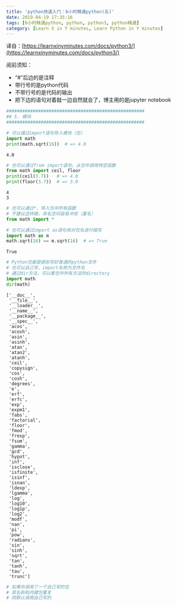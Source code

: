 ```yaml
---
title: 'python快速入门：6小时精通python(五)'
date: 2019-04-19 17:35:16
tags: [6小时精通python, python, python3, python精通]
category: [Learn X in Y minutes, Learn Python in Y minutes]
---
```


译自：[https://learnxinyminutes.com/docs/python3/](https://learnxinyminutes.com/docs/python3/)

阅前须知：

- “#”后边的是注释
- 带行号的是python代码
- 不带行号的是代码的输出
- 把下边的语句对着敲一边自然就会了，博主用的是jupyter notebook

```python
####################################################
## 5. 模块
####################################################
```


```python
# 可以通过import语句导入模块（包）
import math
print(math.sqrt(16))  # => 4.0
```

    4.0



```python
# 也可以通过from import语句，从包中调用特定函数
from math import ceil, floor
print(ceil(3.7))   # => 4.0
print(floor(3.7))  # => 3.0
```

    4
    3



```python
# 也可以通过*，导入包中所有函数
# 不建议这样做，命名空间容易冲突（重名）
from math import *
```


```python
# 也可以通过import as语句来对包名进行缩写
import math as m
math.sqrt(16) == m.sqrt(16)  # => True
```




    True




```python
# Python包都是提前写好普通的python文件
# 也可以自己写，import名称为文件名
# 通过dir方法，可以看包中所有方法的directory
import math
dir(math)
```




    ['__doc__',
     '__file__',
     '__loader__',
     '__name__',
     '__package__',
     '__spec__',
     'acos',
     'acosh',
     'asin',
     'asinh',
     'atan',
     'atan2',
     'atanh',
     'ceil',
     'copysign',
     'cos',
     'cosh',
     'degrees',
     'e',
     'erf',
     'erfc',
     'exp',
     'expm1',
     'fabs',
     'factorial',
     'floor',
     'fmod',
     'frexp',
     'fsum',
     'gamma',
     'gcd',
     'hypot',
     'inf',
     'isclose',
     'isfinite',
     'isinf',
     'isnan',
     'ldexp',
     'lgamma',
     'log',
     'log10',
     'log1p',
     'log2',
     'modf',
     'nan',
     'pi',
     'pow',
     'radians',
     'sin',
     'sinh',
     'sqrt',
     'tan',
     'tanh',
     'tau',
     'trunc']




```python
# 如果你调用了一个自己写的包
# 其名称和内建包重复
# 则默认调用自己写的
```

